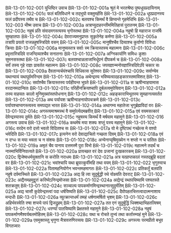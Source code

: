 BR-13-01-102-001	युधिष्ठिर उवाच
BR-13-01-102-001a	श्रुतं मे भरतश्रेष्ठ पुष्पधूपप्रदायिनाम्
BR-13-01-102-001c	फलं बलिविधाने च तद्भूयो वक्तुमर्हसि
BR-13-01-102-002a	धूपप्रदानस्य फलं प्रदीपस्य तथैव च
BR-13-01-102-002c	बलयश्च किमर्थं वै क्षिप्यन्ते गृहमेधिभिः
BR-13-01-102-003	भीष्म उवाच
BR-13-01-102-003a	अत्राप्युदाहरन्तीममितिहासं पुरातनम्
BR-13-01-102-003c	नहुषं प्रति संवादमगस्त्यस्य भृगोस्तथा
BR-13-01-102-004a	नहुषो हि महाराज राजर्षिः सुमहातपाः
BR-13-01-102-004c	देवराज्यमनुप्राप्तः सुकृतेनेह कर्मणा
BR-13-01-102-005a	तत्रापि प्रयतो राजन्नहुषस्त्रिदिवे वसन्
BR-13-01-102-005c	मानुषीश्चैव दिव्याश्च कुर्वाणो विविधाः क्रियाः
BR-13-01-102-006a	मानुष्यस्तत्र सर्वाः स्म क्रियास्तस्य महात्मनः
BR-13-01-102-006c	प्रवृत्तास्त्रिदिवे राजन्दिव्याश्चैव सनातनाः
BR-13-01-102-007a	अग्निकार्याणि समिधः कुशाः सुमनसस्तथा
BR-13-01-102-007c	बलयश्चान्नलाजाभिर्धूपनं दीपकर्म च
BR-13-01-102-008a	सर्वं तस्य गृहे राज्ञः प्रावर्तत महात्मनः
BR-13-01-102-008c	जपयज्ञान्मनोयज्ञांस्त्रिदिवेऽपि चकार सः
BR-13-01-102-009a	दैवतान्यर्चयंश्चापि विधिवत्स सुरेश्वरः
BR-13-01-102-009c	सर्वाण्येव यथान्यायं यथापूर्वमरिन्दम
BR-13-01-102-010a	अथेन्द्रस्य भविष्यत्वादहङ्कारस्तमाविशत्
BR-13-01-102-010c	सर्वाश्चैव क्रियास्तस्य पर्यहीयन्त भूपते
BR-13-01-102-011a	स ऋषीन्वाहयामास वरदानमदान्वितः
BR-13-01-102-011c	परिहीनक्रियश्चापि दुर्बलत्वमुपेयिवान्
BR-13-01-102-012a	तस्य वाहयतः कालो मुनिमुख्यांस्तपोधनान्
BR-13-01-102-012c	अहङ्काराभिभूतस्य सुमहानत्यवर्तत
BR-13-01-102-013a	अथ पर्यायश ऋषीन्वाहनायोपचक्रमे
BR-13-01-102-013c	पर्यायश्चाप्यगस्त्यस्य समपद्यत भारत
BR-13-01-102-014a	अथागम्य महातेजा भृगुर्ब्रह्मविदां वरः
BR-13-01-102-014c	अगस्त्यमाश्रमस्थं वै समुपेत्येदमब्रवीत्
BR-13-01-102-015a	एवं वयमसत्कारं देवेन्द्रस्यास्य दुर्मतेः
BR-13-01-102-015c	नहुषस्य किमर्थं वै मर्षयाम महामुने
BR-13-01-102-016	अगस्त्य उवाच
BR-13-01-102-016a	कथमेष मया शक्यः शप्तुं यस्य महामुने
BR-13-01-102-016c	वरदेन वरो दत्तो भवतो विदितश्च सः
BR-13-01-102-017a	यो मे दृष्टिपथं गच्छेत्स मे वश्यो भवेदिति
BR-13-01-102-017c	इत्यनेन वरो देवाद्याचितो गच्छता दिवम्
BR-13-01-102-018a	एवं न दग्धः स मया भवता च न संशयः
BR-13-01-102-018c	अन्येनाप्यृषिमुख्येन न शप्तो न च पातितः
BR-13-01-102-019a	अमृतं चैव पानाय दत्तमस्मै पुरा विभो
BR-13-01-102-019c	महात्मने तदर्थं च नास्माभिर्विनिपात्यते
BR-13-01-102-020a	प्रायच्छत वरं देवः प्रजानां दुःखकारकम्
BR-13-01-102-020c	द्विजेष्वधर्मयुक्तानि स करोति नराधमः
BR-13-01-102-021a	अत्र यत्प्राप्तकालं नस्तद्ब्रूहि वदतां वर
BR-13-01-102-021c	भवांश्चापि यथा ब्रूयात्कुर्वीमहि तथा वयम्
BR-13-01-102-022	भृगुरुवाच
BR-13-01-102-022a	पितामहनियोगेन भवन्तमहमागतः
BR-13-01-102-022c	प्रतिकर्तुं बलवति नहुषे दर्पमास्थिते
BR-13-01-102-023a	अद्य हि त्वा सुदुर्बुद्धी रथे योक्ष्यति देवराट्
BR-13-01-102-023c	अद्यैनमहमुद्वृत्तं करिष्येऽनिन्द्रमोजसा
BR-13-01-102-024a	अद्येन्द्रं स्थापयिष्यामि पश्यतस्ते शतक्रतुम्
BR-13-01-102-024c	सञ्चाल्य पापकर्माणमिन्द्रस्थानात्सुदुर्मतिम्
BR-13-01-102-025a	अद्य चासौ कुदेवेन्द्रस्त्वां पदा धर्षयिष्यति
BR-13-01-102-025c	दैवोपहतचित्तत्वादात्मनाशाय मन्दधीः
BR-13-01-102-026a	व्युत्क्रान्तधर्मं तमहं धर्षणामर्षितो भृशम्
BR-13-01-102-026c	अहिर्भवस्वेति रुषा शप्स्ये पापं द्विजद्रुहम्
BR-13-01-102-027a	तत एनं सुदुर्बुद्धिं धिक्शब्दाभिहतत्विषम्
BR-13-01-102-027c	धरण्यां पातयिष्यामि प्रेक्षतस्ते महामुने
BR-13-01-102-028a	नहुषं पापकर्माणमैश्वर्यबलमोहितम्
BR-13-01-102-028c	यथा च रोचते तुभ्यं तथा कर्तास्म्यहं मुने
BR-13-01-102-029a	एवमुक्तस्तु भृगुणा मैत्रावरुणिरव्ययः
BR-13-01-102-029c	अगस्त्यः परमप्रीतो बभूव विगतज्वरः
